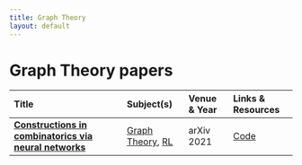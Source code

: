 ```yaml
---
title: Graph Theory
layout: default
---
```


# Graph Theory papers

| Title | Subject(s) | Venue & Year | Links & Resources |
| :--- | :--- | :--- | :--- |
| **[Constructions in combinatorics via neural networks](https://arxiv.org/abs/2104.14516)** | [Graph Theory](./subjects/graph-theory.md), [RL](./subjects/rl.md) | arXiv 2021 | [Code](https://github.com/zawagner22/cross-entropy-for-combinatorics) |